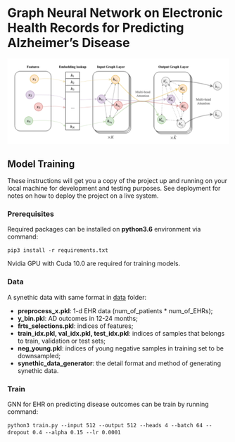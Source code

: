 # Graph Neural Network on Electronic Health Records for Predicting Alzheimer’s Disease

![image](https://github.com/anonymousforpaper/GNN_AD/blob/master/plots/model.png)

## Model Training

These instructions will get you a copy of the project up and running on your local machine for development and testing purposes. See deployment for notes on how to deploy the project on a live system.

### Prerequisites

Required packages can be installed on **python3.6** environment via command:

```
pip3 install -r requirements.txt
```

Nvidia GPU with Cuda 10.0 are required for training models.

### Data

A synethic data with same format in [data](https://github.com/anonymousforpaper/GNN_AD/tree/master/data) folder:
  - **preprocess_x.pkl**: 1-d EHR data (num_of_patients * num_of_EHRs);
  - **y_bin.pkl**: AD outcomes in 12-24 months;
  - **frts_selections.pkl**: indices of features;
  - **train_idx.pkl, val_idx.pkl, test_idx.pkl**: indices of samples that belongs to train, validation or test sets;
  - **neg_young.pkl**: indices of young negative samples in training set to be downsampled;
  - **synethic_data_generator**: the detail format and method of generating synethic data.


### Train

GNN for EHR on predicting disease outcomes can be train by running command:

```
python3 train.py --input 512 --output 512 --heads 4 --batch 64 --dropout 0.4 --alpha 0.15 --lr 0.0001
```
